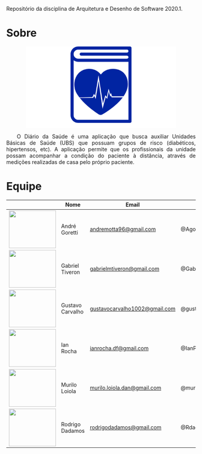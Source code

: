   Repositório da disciplina de Arquitetura e Desenho de Software 2020.1.

# Sobre

<img src="./img/logo.png" alt="Logo" style="margin: 0 auto; display:block">

<p align="justify">&emsp;&emsp;O Diário da Saúde é uma aplicação que busca auxiliar Unidades Básicas de Saúde (UBS) que possuam grupos de risco (diabéticos, hipertensos, etc). A aplicação permite que os profissionais da unidade possam acompanhar a condição do paciente à distância, através de medições realizadas de casa pelo próprio paciente.</p>

# Equipe

|| Nome |	Email |	GitHub |
|---- | ---- | ------ | ------ |
|<img align="left" width="125" height="100" src="https://avatars2.githubusercontent.com/u/40605515?s=460&v=4">| André Goretti |	andremotta96@gmail.com |	@Agoretti |
|<img align="left" width="125" height="100" src="https://avatars3.githubusercontent.com/u/38288533?s=400&u=e35ada40392695b7a1fa060fc187d97245ad394e&v=4">| Gabriel Tiveron |	gabrielmtiveron@gmail.com |	@GabrielTiveron |
|<img align="left" width="125" height="100" src="https://avatars1.githubusercontent.com/u/23438547?s=400&u=cc927734d57a99e6e1a4c72cfe371617ef52ffc0&v=4">| Gustavo Carvalho |	gustavocarvalho1002@gmail.com |	@gustavocarvalho1002 |
|<img align="left" width="125" height="100" src="https://avatars2.githubusercontent.com/u/42422835?s=460&v=4">| Ian Rocha |	ianrocha.df@gmail.com |	@IanPSRocha |
|<img align="left" width="125" height="100" src="https://avatars2.githubusercontent.com/u/48605413?s=460&v=4">| Murilo Loiola |	murilo.loiola.dan@gmail.com |	@murilo-dan |
|<img align="left" width="125" height="100" src="https://avatars0.githubusercontent.com/u/17864231?s=460&v=4">| Rodrigo Dadamos |	rodrigodadamos@gmail.com |	@Rdadamos |
